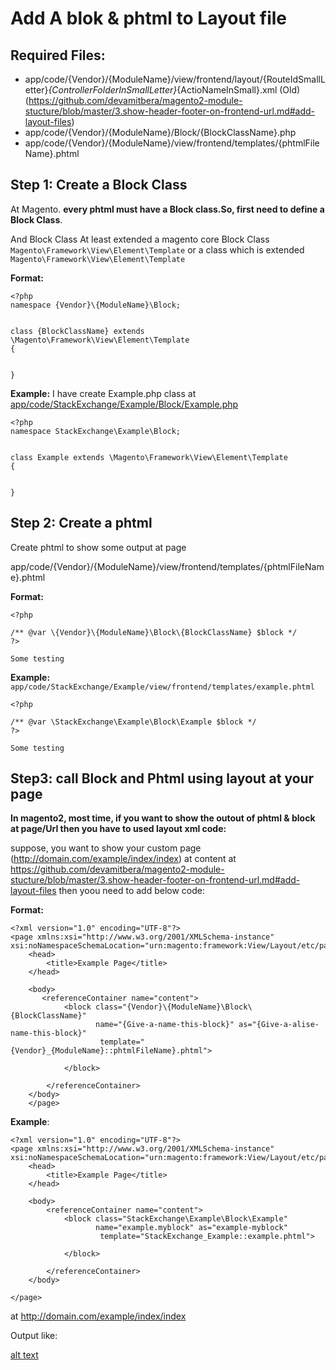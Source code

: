 # Add A blok & phtml to Layout file

## Required Files:

- app/code/{Vendor}/{ModuleName}/view/frontend/layout/{RouteIdSmallLetter}_{ControllerFolderInSmallLetter}_{ActioNameInSmall}.xml (Old) (https://github.com/devamitbera/magento2-module-stucture/blob/master/3.show-header-footer-on-frontend-url.md#add-layout-files)
- app/code/{Vendor}/{ModuleName}/Block/{BlockClassName}.php
- app/code/{Vendor}/{ModuleName}/view/frontend/templates/{phtmlFileName}.phtml


## Step 1: Create a Block Class

At Magento. **every phtml must have a Block class.So, first need to define a Block Class**.

And Block Class At least extended a magento core Block Class `Magento\Framework\View\Element\Template` 
 or a class which is extended  `Magento\Framework\View\Element\Template`
 
 **Format:**
 ```
 <?php
namespace {Vendor}\{ModuleName}\Block;


class {BlockClassName} extends \Magento\Framework\View\Element\Template
{
   
    
}
```

**Example:** I have create Example.php class at [app/code/StackExchange/Example/Block/Example.php](https://github.com/devamitbera/magento2-module-stucture/blob/master/module-row/app/code/StackExchange/Example/Block/Example.php#L4)

```
<?php
namespace StackExchange\Example\Block;


class Example extends \Magento\Framework\View\Element\Template
{
   
    
}
```


## Step 2: Create a phtml 

Create phtml to show some output at page 

app/code/{Vendor}/{ModuleName}/view/frontend/templates/{phtmlFileName}.phtml


**Format:**
```
<?php

/** @var \{Vendor}\{ModuleName}\Block\{BlockClassName} $block */
?>

Some testing
```


**Example:**  `app/code/StackExchange/Example/view/frontend/templates/example.phtml`

```
<?php

/** @var \StackExchange\Example\Block\Example $block */
?>

Some testing
```

## Step3: call Block and Phtml using layout at your page

**In magento2, most time, if you want to show the outout of phtml & block at page/Url then you have to used layout xml code:**

suppose, you want to show your custom page (http://domain.com/example/index/index) at content at https://github.com/devamitbera/magento2-module-stucture/blob/master/3.show-header-footer-on-frontend-url.md#add-layout-files
then  yoou need to add below code:


**Format:**
```
<?xml version="1.0" encoding="UTF-8"?>
<page xmlns:xsi="http://www.w3.org/2001/XMLSchema-instance"  xsi:noNamespaceSchemaLocation="urn:magento:framework:View/Layout/etc/page_configuration.xsd">
    <head>
        <title>Example Page</title>
    </head>

    <body>
       <referenceContainer name="content">
            <block class="{Vendor}\{ModuleName}\Block\{BlockClassName}" 
                   name="{Give-a-name-this-block}" as="{Give-a-alise-name-this-block}"
                    template="{Vendor}_{ModuleName}::phtmlFileName}.phtml"> 
  
            </block>

        </referenceContainer>
    </body>
    </page>
```

**Example**:

```
<?xml version="1.0" encoding="UTF-8"?>
<page xmlns:xsi="http://www.w3.org/2001/XMLSchema-instance"  xsi:noNamespaceSchemaLocation="urn:magento:framework:View/Layout/etc/page_configuration.xsd">
    <head>
        <title>Example Page</title>
    </head>

    <body>
        <referenceContainer name="content">
            <block class="StackExchange\Example\Block\Example" 
                   name="example.myblock" as="example-myblock"
                    template="StackExchange_Example::example.phtml"> 
  
            </block>

        </referenceContainer>
    </body>

</page>
```
 at http://domain.com/example/index/index
 
 Output like:
 
 [alt text](https://raw.githubusercontent.com/devamitbera/magento2-module-stucture/master/module-row/app/code/StackExchange/Example/4.add-block-to-frontend.png)
